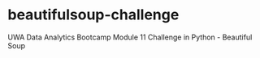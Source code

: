 # beautifulsoup-challenge
UWA Data Analytics Bootcamp Module 11 Challenge in Python - Beautiful Soup
